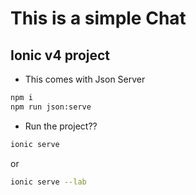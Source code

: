 # This is a simple Chat

## Ionic v4 project


- This comes with Json Server
```bash
npm i 
npm run json:serve
```

- Run the project??
```bash
ionic serve
```
or 
```bash
ionic serve --lab
```
